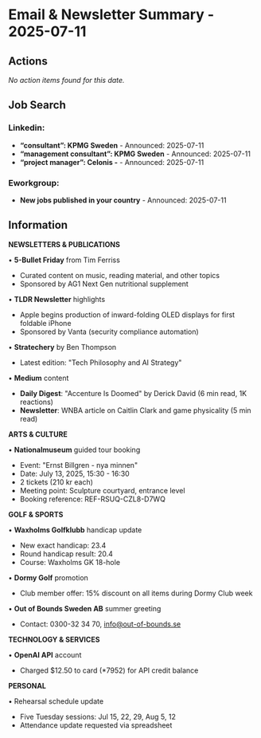 # Email & Newsletter Summary - 2025-07-11

## Actions
*No action items found for this date.*

## Job Search
### Linkedin:
- **“consultant”: KPMG Sweden** - Announced: 2025-07-11
- **“management consultant”: KPMG Sweden** - Announced: 2025-07-11
- **“project manager”: Celonis -** - Announced: 2025-07-11

### Eworkgroup:
- **New jobs published in your country** - Announced: 2025-07-11

## Information

**NEWSLETTERS & PUBLICATIONS**

• **5-Bullet Friday** from Tim Ferriss
  - Curated content on music, reading material, and other topics
  - Sponsored by AG1 Next Gen nutritional supplement

• **TLDR Newsletter** highlights
  - Apple begins production of inward-folding OLED displays for first foldable iPhone
  - Sponsored by Vanta (security compliance automation)

• **Stratechery** by Ben Thompson
  - Latest edition: "Tech Philosophy and AI Strategy"

• **Medium** content
  - **Daily Digest**: "Accenture Is Doomed" by Derick David (6 min read, 1K reactions)
  - **Newsletter**: WNBA article on Caitlin Clark and game physicality (5 min read)

**ARTS & CULTURE**

• **Nationalmuseum** guided tour booking
  - Event: "Ernst Billgren - nya minnen"
  - Date: July 13, 2025, 15:30 - 16:30
  - 2 tickets (210 kr each)
  - Meeting point: Sculpture courtyard, entrance level
  - Booking reference: REF-RSUQ-CZL8-D7WQ

**GOLF & SPORTS**

• **Waxholms Golfklubb** handicap update
  - New exact handicap: 23.4
  - Round handicap result: 20.4
  - Course: Waxholms GK 18-hole

• **Dormy Golf** promotion
  - Club member offer: 15% discount on all items during Dormy Club week

• **Out of Bounds Sweden AB** summer greeting
  - Contact: 0300-32 34 70, info@out-of-bounds.se

**TECHNOLOGY & SERVICES**

• **OpenAI API** account
  - Charged $12.50 to card (*7952) for API credit balance

**PERSONAL**

• Rehearsal schedule update
  - Five Tuesday sessions: Jul 15, 22, 29, Aug 5, 12
  - Attendance update requested via spreadsheet

